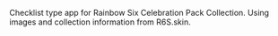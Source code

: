 Checklist type app for Rainbow Six Celebration Pack Collection.
Using images and collection information from R6S.skin.
